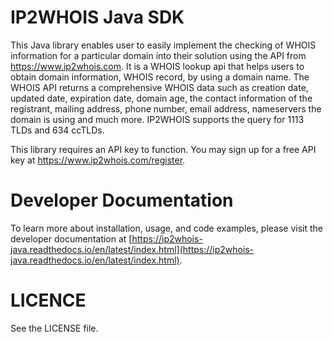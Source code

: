 IP2WHOIS Java SDK
=================
This Java library enables user to easily implement the checking of WHOIS information for a particular domain into their solution using the API from https://www.ip2whois.com. It is a WHOIS lookup api that helps users to obtain domain information, WHOIS record, by using a domain name. The WHOIS API returns a comprehensive WHOIS data such as creation date, updated date, expiration date, domain age, the contact information of the registrant, mailing address, phone number, email address, nameservers the domain is using and much more. IP2WHOIS supports the query for 1113 TLDs and 634 ccTLDs.

This library requires an API key to function. You may sign up for a free API key at https://www.ip2whois.com/register.

Developer Documentation
=====================

To learn more about installation, usage, and code examples, please visit the developer documentation at [https://ip2whois-java.readthedocs.io/en/latest/index.html](https://ip2whois-java.readthedocs.io/en/latest/index.html).

LICENCE
=====================
See the LICENSE file.
